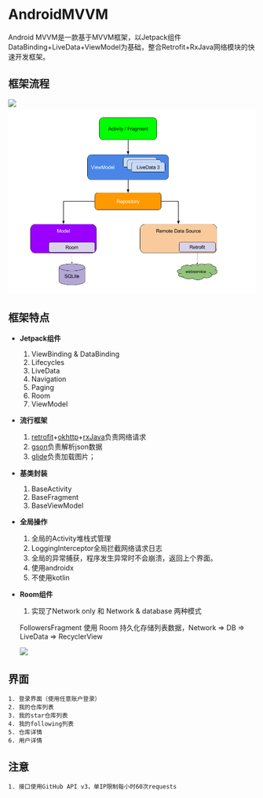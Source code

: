 # AndroidMVVM
Android MVVM是一款基于MVVM框架，以Jetpack组件DataBinding+LiveData+ViewModel为基础，整合Retrofit+RxJava网络模块的快速开发框架。

## 框架流程
![](./img/fc.png)
![](./img/architecture.png)

## 框架特点
- **Jetpack组件**

	1. ViewBinding & DataBinding
	2. Lifecycles
	3. LiveData
	4. Navigation
	5. Paging
	6. Room
    7. ViewModel

- **流行框架**

	1. [retrofit](https://github.com/square/retrofit)+[okhttp](https://github.com/square/okhttp)+[rxJava](https://github.com/ReactiveX/RxJava)负责网络请求
	2. [gson](https://github.com/google/gson)负责解析json数据
    3. [glide](https://github.com/bumptech/glide)负责加载图片；

- **基类封装**

	1. BaseActivity
	2. BaseFragment
    3. BaseViewModel

- **全局操作**

	1. 全局的Activity堆栈式管理
	2. LoggingInterceptor全局拦截网络请求日志
   	3. 全局的异常捕获，程序发生异常时不会崩溃，返回上个界面。
   	4. 使用androidx
   	5. 不使用kotlin

- **Room组件**

    1. 实现了Network only 和 Network & database 两种模式

    FollowersFragment 使用 Room 持久化存储列表数据，Network => DB => LiveData => RecyclerView

    ![](./img/paging.png)

## 界面

    1. 登录界面（使用任意账户登录）
    2. 我的仓库列表
    3. 我的star仓库列表
    4. 我的following列表
    5. 仓库详情
    6. 用户详情

## 注意

    1. 接口使用GitHub API v3，单IP限制每小时60次requests
